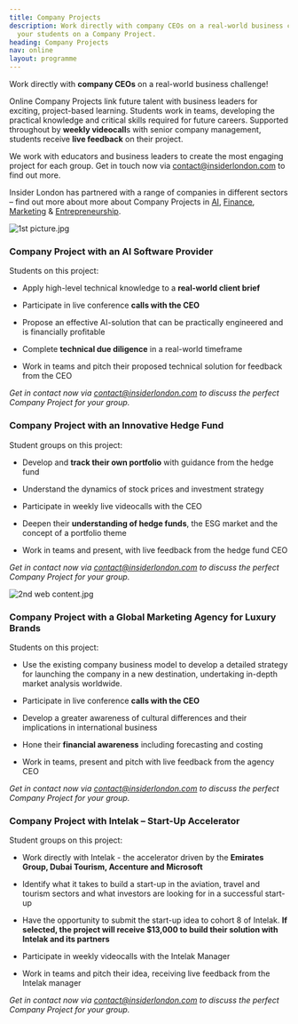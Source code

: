 ```yaml
---
title: Company Projects
description: Work directly with company CEOs on a real-world business challenge! Book
  your students on a Company Project.
heading: Company Projects
nav: online
layout: programme
---
```


Work directly with **company CEOs** on a real-world business challenge!

Online Company Projects link future talent with business leaders for exciting, project-based learning. Students work in teams, developing the practical knowledge and critical skills required for future careers. Supported throughout by **weekly videocall**s with senior company management, students receive **live feedback** on their project. 

We work with educators and business leaders to create the most engaging project for each group. Get in touch now via [contact@insiderlondon.com](mailto:contact@insiderlondon.com) to find out more.

Insider London has partnered with a range of companies in different sectors – find out more about more about Company Projects in [AI](#company-project-with-an-ai-software-provider), [Finance](#company-project-with-an-innovative-hedge-fund), [Marketing](#company-project-with-a-global-marketing-agency-for-luxury-brands) & [Entrepreneurship](#company-project-with-intelak--start-up-accelerator).

![1st picture.jpg](/uploads/1st%20picture.jpg)

### Company Project with an AI Software Provider

Students on this project:

* Apply high-level technical knowledge to a **real-world client brief**

* Participate in live conference **calls with the CEO**

* Propose an effective AI-solution that can be practically engineered and is financially profitable 

* Complete **technical due diligence** in a real-world timeframe

* Work in teams and pitch their proposed technical solution for feedback from the CEO

*Get in contact now via [contact@insiderlondon.com](mailto@contact@insiderlondon.com) to discuss the perfect Company Project for your group.*


### Company Project with an Innovative Hedge Fund
Student groups on this project:

* Develop and **track their own portfolio** with guidance from the hedge fund

* Understand the dynamics of stock prices and investment strategy

* Participate in weekly live videocalls with the CEO

* Deepen their **understanding of hedge funds**, the ESG market and the concept of a portfolio theme

* Work in teams and present, with live feedback from the hedge fund CEO

*Get in contact now via [contact@insiderlondon.com](mailto@contact@insiderlondon.com) to discuss the perfect Company Project for your group.*

![2nd web content.jpg](/uploads/2nd%20web%20content.jpg)

### Company Project with a Global Marketing Agency for Luxury Brands
Students on this project:
* Use the existing company business model to develop a detailed strategy for launching the company in a new destination, undertaking in-depth market analysis worldwide.

* Participate in live conference **calls with the CEO**

* Develop a greater awareness of cultural differences and their implications in international business

* Hone their **financial awareness** including forecasting and costing

* Work in teams, present and pitch with live feedback from the agency CEO

*Get in contact now via [contact@insiderlondon.com](mailto@contact@insiderlondon.com) to discuss the perfect Company Project for your group.*

### Company Project with Intelak – Start-Up Accelerator
Student groups on this project:
* Work directly with Intelak - the accelerator driven by the **Emirates Group, Dubai Tourism, Accenture and Microsoft** 

* Identify what it takes to build a start-up in the aviation, travel and tourism sectors and what investors are looking for in a successful start-up

* Have the opportunity to submit the start-up idea to cohort 8 of Intelak. **If selected, the project will receive $13,000 to build their solution with Intelak and its partners**

* Participate in weekly videocalls with the Intelak Manager

* Work in teams and pitch their idea, receiving live feedback from the Intelak manager

*Get in contact now via [contact@insiderlondon.com](mailto@contact@insiderlondon.com) to discuss the perfect Company Project for your group.*